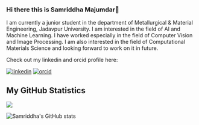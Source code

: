 ### Hi there this is Samriddha Majumdar👋
I am currently a junior student in the department of Metallurgical & Material Engineering, Jadavpur University. I am interested in the field of AI and Machine Learning. I have worked especially in the field of Computer Vision and Image Processing. I am also interested in the field of Computational Materials Science and looking forward to work on it in future.

Check out my linkedin and orcid profile here:

[<img src="https://img.shields.io/badge/LinkedIn-0077B5?style=for-the-badge&logo=linkedin&logoColor=white" alt='linkedin'>](https://www.linkedin.com/in/samriddha-majumdar-7ba7b321b/)
[<img src="https://img.shields.io/badge/orcid-A6CE39?style=for-the-badge&logo=orcid&logoColor=white" alt='orcid'>](https://orcid.org/0000-0002-8081-4607)

## My GitHub Statistics
![](https://komarev.com/ghpvc/?username=sammajum706&style=plastic)

![Samriddha's GitHub stats](https://github-readme-stats.vercel.app/api?username=sammajum706&show_icons=true&theme=cobalt&count_private=true)
